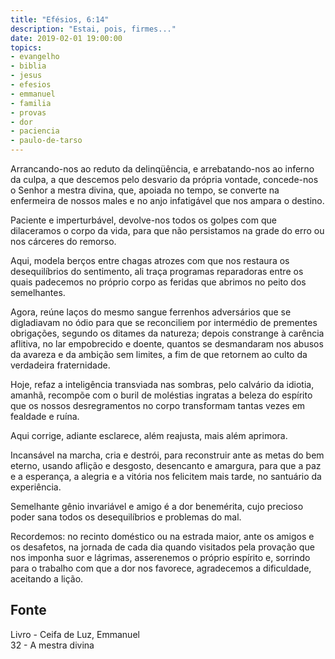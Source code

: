 ```yaml
---
title: "Efésios, 6:14"
description: "Estai, pois, firmes..."
date: 2019-02-01 19:00:00
topics: 
- evangelho
- biblia
- jesus
- efesios
- emmanuel
- familia
- provas
- dor
- paciencia
- paulo-de-tarso
---
```


Arrancando-nos ao reduto da delinqüência, e arrebatando-nos ao inferno da culpa, a que
descemos pelo desvario da própria vontade, concede-nos o Senhor a mestra divina, que,
apoiada no tempo, se converte na enfermeira de nossos males e no anjo infatigável que nos
ampara o destino.

Paciente e imperturbável, devolve-nos todos os golpes com que dilaceramos o corpo da
vida, para que não persistamos na grade do erro ou nos cárceres do remorso.

Aqui, modela berços entre chagas atrozes com que nos restaura os desequilíbrios do
sentimento, ali traça programas reparadoras entre os quais padecemos no próprio corpo as
feridas que abrimos no peito dos semelhantes.

Agora, reúne laços do mesmo sangue ferrenhos adversários que se digladiavam no ódio
para que se reconciliem por intermédio de prementes obrigações, segundo os ditames da
natureza; depois constrange à carência aflitiva, no lar empobrecido e doente, quantos se
desmandaram nos abusos da avareza e da ambição sem limites, a fim de que retornem ao
culto da verdadeira fraternidade.

Hoje, refaz a inteligência transviada nas sombras, pelo calvário da idiotia, amanhã,
recompõe com o buril de moléstias ingratas a beleza do espírito que os nossos
desregramentos no corpo transformam tantas vezes em fealdade e ruína.

Aqui corrige, adiante esclarece, além reajusta, mais além aprimora.

Incansável na marcha, cria e destrói, para reconstruir ante as metas do bem eterno, usando
aflição e desgosto, desencanto e amargura, para que a paz e a esperança, a alegria e a
vitória nos felicitem mais tarde, no santuário da experiência.

Semelhante gênio invariável e amigo é a dor benemérita, cujo precioso poder sana todos os
desequilíbrios e problemas do mal.

Recordemos: no recinto doméstico ou na estrada maior, ante os amigos e os
desafetos, na jornada de cada dia quando visitados pela provação que nos imponha
suor e lágrimas, asserenemos o próprio espírito e, sorrindo para o trabalho com
que a dor nos favorece, agradecemos a dificuldade, aceitando a lição.


## Fonte
Livro - Ceifa de Luz, Emmanuel  
32 - A mestra divina
